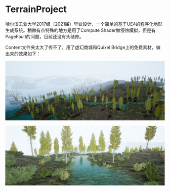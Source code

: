 # TerrainProject

哈尔滨工业大学2017级（2021届）毕业设计，一个简单的基于UE4的程序化地形生成系统。稍微有点特殊的地方是用了Compute Shader做侵蚀模拟，但是有PageFault的问题，目前还没有头绪修。

Content文件夹太大了传不了。用了虚幻商城和Quixel Bridge上的免费素材，做出来的效果如下：

![](/Images/ScreenShot00025.png)

![](/Images/ScreenShot00026.png)

